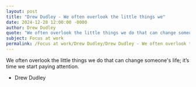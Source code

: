 ```yaml
---
layout: post
title: "Drew Dudley - We often overlook the little things we"
date: 2024-12-28 12:00:00 -0000
author: Drew Dudley
quote: "We often overlook the little things we do that can change someone's life; it’s time we start paying attention."
subject: Focus at work
permalink: /Focus at work/Drew Dudley/Drew Dudley - We often overlook the little things we
---
```


We often overlook the little things we do that can change someone's life; it’s time we start paying attention.

- Drew Dudley
